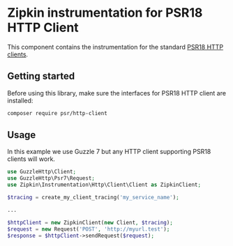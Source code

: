 # Zipkin instrumentation for PSR18 HTTP Client

This component contains the instrumentation for the standard [PSR18 HTTP clients](https://www.php-fig.org/psr/psr-18/).

## Getting started

Before using this library, make sure the interfaces for PSR18 HTTP client are installed:

```bash
composer require psr/http-client
```

## Usage

In this example we use Guzzle 7 but any HTTP client supporting PSR18 clients will work.

```php
use GuzzleHttp\Client;
use GuzzleHttp\Psr7\Request;
use Zipkin\Instrumentation\Http\Client\Client as ZipkinClient;

$tracing = create_my_client_tracing('my_service_name');

...

$httpClient = new ZipkinClient(new Client, $tracing);
$request = new Request('POST', 'http://myurl.test');
$response = $httpClient->sendRequest($request);
```